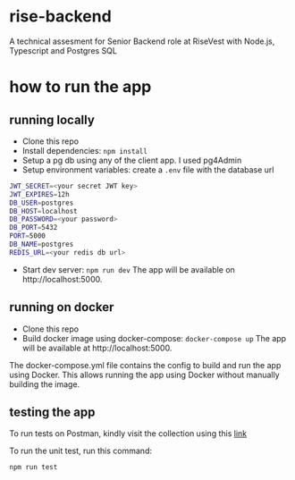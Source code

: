 # rise-backend
A technical assesment for Senior Backend role at RiseVest with Node.js, Typescript and Postgres SQL


# how to run the app

## running locally

- Clone this repo
- Install dependencies: `npm install`
- Setup a pg db using any of the client app. I used pg4Admin
- Setup environment variables: create a `.env` file with the database url

```bash
JWT_SECRET=<your secret JWT key>
JWT_EXPIRES=12h
DB_USER=postgres
DB_HOST=localhost
DB_PASSWORD=<your password>
DB_PORT=5432
PORT=5000
DB_NAME=postgres
REDIS_URL=<your redis db url>
```

- Start dev server: `npm run dev`
The app will be available on http://localhost:5000.

## running on docker

- Clone this repo
- Build docker image using docker-compose: `docker-compose up`
The app will be available at http://localhost:5000.

The docker-compose.yml file contains the config to build and run the app using Docker. This allows running the app using Docker without manually building the image.

## testing the app

To run tests on Postman, kindly visit the collection using this [link](https://api.postman.com/collections/11664548-8ea7a201-0b3d-4c8b-ac18-2f1ab8b49457?access_key=PMAT-01H8YSFVPDW65T0451Y0BB1YDR)

To run the unit test, run this command:
```
npm run test
```